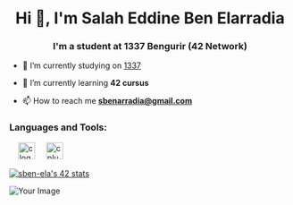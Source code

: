 <h1 align="center">Hi 👋, I'm Salah Eddine Ben Elarradia</h1>
<h3 align="center">I'm a student at 1337 Bengurir (42 Network)</h3>

- 🔭 I’m currently studying on [1337](https://www.um6p.ma/en/ecole-1337)

- 🌱 I’m currently learning **42 cursus**

- 📫 How to reach me **sbenarradia@gmail.com**

<div align="left">
<h3 align="left">Languages and Tools:</h3>
<img width="12" />
<img src="https://cdn.jsdelivr.net/gh/devicons/devicon/icons/c/c-original.svg" height="30" alt="c logo"  />
<img width="12" />
<img src="https://cdn.jsdelivr.net/gh/devicons/devicon/icons/cplusplus/cplusplus-original.svg" height="30" alt="cplusplus logo"  />
</div>

[![sben-ela's 42 stats](https://badge.mediaplus.ma/greenbinary/sben-ela)](https://github.com/sben-ela/badge42)

![Your Image]([https://private-user-images.githubusercontent.com/109746907/266770383-664ceb8b-081a-4f9e-b295-3bf00f058654.png?jwt=eyJhbGciOiJIUzI1NiIsInR5cCI6IkpXVCJ9.eyJpc3MiOiJnaXRodWIuY29tIiwiYXVkIjoicmF3LmdpdGh1YnVzZXJjb250ZW50LmNvbSIsImtleSI6ImtleTEiLCJleHAiOjE2OTQyNDk0MTMsIm5iZiI6MTY5NDI0OTExMywicGF0aCI6Ii8xMDk3NDY5MDcvMjY2NzcwMzgzLTY2NGNlYjhiLTA4MWEtNGY5ZS1iMjk1LTNiZjAwZjA1ODY1NC5wbmc_WC1BbXotQWxnb3JpdGhtPUFXUzQtSE1BQy1TSEEyNTYmWC1BbXotQ3JlZGVudGlhbD1BS0lBSVdOSllBWDRDU1ZFSDUzQSUyRjIwMjMwOTA5JTJGdXMtZWFzdC0xJTJGczMlMkZhd3M0X3JlcXVlc3QmWC1BbXotRGF0ZT0yMDIzMDkwOVQwODQ1MTNaJlgtQW16LUV4cGlyZXM9MzAwJlgtQW16LVNpZ25hdHVyZT01MmI4NzJhNzY0ZGIzNzkxMjJjMmM3MjQxOWZkYWVlMzAwMzE4MDk1NDViM2NhNGY3MzI5NDAyZWI2YTdmZDlkJlgtQW16LVNpZ25lZEhlYWRlcnM9aG9zdCZhY3Rvcl9pZD0wJmtleV9pZD0wJnJlcG9faWQ9MCJ9.DAnrGAkToo7Wq84vnDI37wmXIlbOFElmNNKa3bJhAZ0](https://github.com/sben-ela/sben-ela/issues/1)https://github.com/sben-ela/sben-ela/issues/1)
